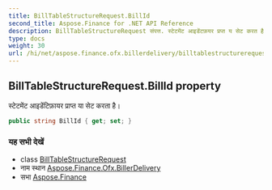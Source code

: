 ```yaml
---
title: BillTableStructureRequest.BillId
second_title: Aspose.Finance for .NET API Reference
description: BillTableStructureRequest संपत्त. स्टेटमेंट आइडेंटफ़यर प्रप्त य सेट करत है
type: docs
weight: 30
url: /hi/net/aspose.finance.ofx.billerdelivery/billtablestructurerequest/billid/
---
```

## BillTableStructureRequest.BillId property

स्टेटमेंट आइडेंटिफ़ायर प्राप्त या सेट करता है।

```csharp
public string BillId { get; set; }
```

### यह सभी देखें

* class [BillTableStructureRequest](../)
* नाम स्थान [Aspose.Finance.Ofx.BillerDelivery](../../billtablestructurerequest/)
* सभा [Aspose.Finance](../../../)


